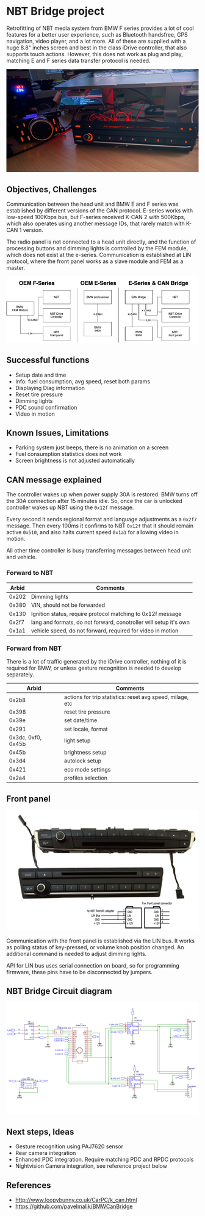 # NBT Bridge project

Retrofitting of NBT media system from BMW F series provides a lot of cool features for a better user experience, such as Bluetooth handsfree, GPS navigation, video player, and a lot more. All of these are supplied with a huge 8.8" inches screen and best in the class iDrive controller, that also supports touch actions. However, this does not work as plug and play, matching E and F series data transfer protocol is needed.

![alt text](https://github.com/vchmykhun-collab/NBT-bridge/blob/master/assets/bench.png?raw=true)

## Objectives, Challenges

Communication between the head unit and BMW E and F series was established by different versions of the CAN protocol. E-series works with low-speed 100Kbps bus, but F-series received K-CAN 2 with 500Kbps, which also operates using another message IDs, that rarely match with K-CAN 1 version.

The radio panel is not connected to a head unit directly, and the function of processing buttons and dimming lights is controlled by the FEM module, which does not exist at the e-series. Communication is established at LIN protocol, where the front panel works as a slave module and FEM as a master.

![alt text](https://github.com/vchmykhun-collab/NBT-bridge/blob/master/assets/Diagram.png?raw=true)


## Successful functions

* Setup date and time
* Info: fuel consumption, avg speed, reset both params
* Displaying Diag information
* Reset tire pressure
* Dimming lights
* PDC sound confirmation
* Video in motion

## Known Issues, Limitations

* Parking system just beeps, there is no animation on a screen
* Fuel consumption statistics does not work
* Screen brightness is not adjusted automatically

## CAN message explained

The controller wakes up when power supply 30A is restored. BMW turns off the 30A connection after 15 minutes idle.
So, once the car is unlocked controller wakes up NBT using the `0x12f` message.

Every second it sends regional format and language adjustments as a `0x2f7` message. Then every 100ms it confirms to NBT `0x12f` that it should remain active `0x510`, and also halts current speed `0x1a1` for allowing video in motion.

All other time controller is busy transferring messages between head unit and vehicle.

### Forward to NBT

| Arbid | Comments |
| --- | --- |
| 0x202 | Dimming lights | 
| 0x380 | VIN, should not be forwarded | 
| 0x130 | Ignition status, require protocol matching to 0x12f message |
| 0x2f7 | lang and formats, do not forward, conotroller will setup it's own |
| 0x1a1 | vehicle speed, do not forward, required for video in motion |


### Forward from NBT

There is a lot of traffic generated by the iDrive controller, nothing of it is required for BMW, or unless gesture recognition is needed to develop separately.

| Arbid | Comments |
| --- | --- |
| 0x2b8 | actions for trip statistics: reset avg speed, milage, etc |
| 0x398 | reset tire pressure |
| 0x39e | set date/time |
| 0x291 | set locale, format |
| 0x3dc, 0xf0, 0x45b | light setup |
| 0x45b | brightness setup |
| 0x3d4 | autolock setup |
| 0x421 | eco mode settings |
| 0x2a4 | profiles selection | 

## Front panel

![alt text](https://github.com/vchmykhun-collab/NBT-bridge/blob/master/assets/zgw_front_panel.png?raw=true)

Communication with the front panel is established via the LIN bus. It works as polling status of key-pressed, or volume knob position changed. An additional command is needed to adjust dimming lights.

API for LIN bus uses serial connection on board, so for programming firmware, these pins have to be disconnected by jumpers.

## NBT Bridge Circuit diagram

![alt text](https://github.com/vchmykhun-collab/NBT-bridge/blob/master/assets/NBT_bridge_scheme.png?raw=true)


## Next steps, Ideas

* Gesture recognition using PAJ7620 sensor
* Rear camera integration
* Enhanced PDC integration. Require matching PDC and RPDC protocols
* Nightvision Camera integration, see reference project below

## References

* http://www.loopybunny.co.uk/CarPC/k_can.html
* https://github.com/pavelmalik/BMWCanBridge

